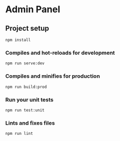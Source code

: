 # Admin Panel

## Project setup

```
npm install
```

### Compiles and hot-reloads for development

```
npm run serve:dev
```

### Compiles and minifies for production

```
npm run build:prod
```

### Run your unit tests

```
npm run test:unit
```

### Lints and fixes files

```
npm run lint
```

